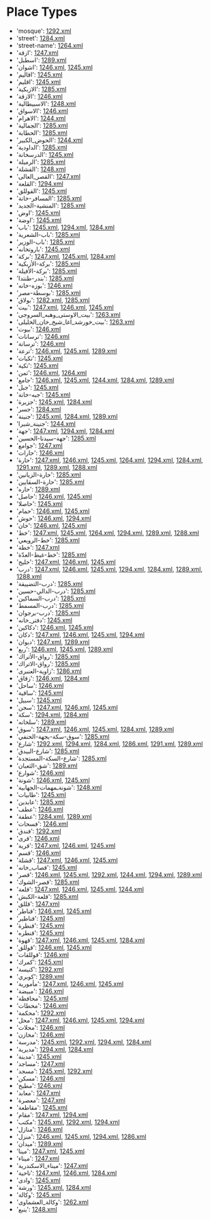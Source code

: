 # Place Types
 * 'mosque'‎: [1292.xml](/Project-Cairo-Urban-News/CairoUrbanNews/blob/master/articles/arabic/1292.xml)
 * 'street'‎: [1284.xml](/Project-Cairo-Urban-News/CairoUrbanNews/blob/master/articles/arabic/1284.xml)
 * 'street-name'‎: [1264.xml](/Project-Cairo-Urban-News/CairoUrbanNews/blob/master/articles/arabic/1264.xml)
 * 'ازقة'‎: [1247.xml](/Project-Cairo-Urban-News/CairoUrbanNews/blob/master/articles/arabic/1247.xml)
 * 'اسطبل'‎: [1289.xml](/Project-Cairo-Urban-News/CairoUrbanNews/blob/master/articles/arabic/1289.xml)
 * 'اشوان'‎: [1246.xml](/Project-Cairo-Urban-News/CairoUrbanNews/blob/master/articles/arabic/1246.xml), [1245.xml](/Project-Cairo-Urban-News/CairoUrbanNews/blob/master/articles/arabic/1245.xml)
 * 'اقاليم'‎: [1245.xml](/Project-Cairo-Urban-News/CairoUrbanNews/blob/master/articles/arabic/1245.xml)
 * 'اقليم'‎: [1245.xml](/Project-Cairo-Urban-News/CairoUrbanNews/blob/master/articles/arabic/1245.xml)
 * 'الازبكية'‎: [1285.xml](/Project-Cairo-Urban-News/CairoUrbanNews/blob/master/articles/arabic/1285.xml)
 * 'الازقة'‎: [1246.xml](/Project-Cairo-Urban-News/CairoUrbanNews/blob/master/articles/arabic/1246.xml)
 * 'الاسبيطالية'‎: [1248.xml](/Project-Cairo-Urban-News/CairoUrbanNews/blob/master/articles/arabic/1248.xml)
 * 'الاسواق'‎: [1246.xml](/Project-Cairo-Urban-News/CairoUrbanNews/blob/master/articles/arabic/1246.xml)
 * 'الاهرام'‎: [1244.xml](/Project-Cairo-Urban-News/CairoUrbanNews/blob/master/articles/arabic/1244.xml)
 * 'الجمالية'‎: [1285.xml](/Project-Cairo-Urban-News/CairoUrbanNews/blob/master/articles/arabic/1285.xml)
 * 'الحطابة'‎: [1285.xml](/Project-Cairo-Urban-News/CairoUrbanNews/blob/master/articles/arabic/1285.xml)
 * 'الحوض_الكبير'‎: [1244.xml](/Project-Cairo-Urban-News/CairoUrbanNews/blob/master/articles/arabic/1244.xml)
 * 'الداودية'‎: [1285.xml](/Project-Cairo-Urban-News/CairoUrbanNews/blob/master/articles/arabic/1285.xml)
 * 'الدرسخانة'‎: [1245.xml](/Project-Cairo-Urban-News/CairoUrbanNews/blob/master/articles/arabic/1245.xml)
 * 'الرميلة'‎: [1285.xml](/Project-Cairo-Urban-News/CairoUrbanNews/blob/master/articles/arabic/1285.xml)
 * 'القشلة'‎: [1248.xml](/Project-Cairo-Urban-News/CairoUrbanNews/blob/master/articles/arabic/1248.xml)
 * 'القصر_العالى'‎: [1247.xml](/Project-Cairo-Urban-News/CairoUrbanNews/blob/master/articles/arabic/1247.xml)
 * 'القلعة'‎: [1294.xml](/Project-Cairo-Urban-News/CairoUrbanNews/blob/master/articles/arabic/1294.xml)
 * 'القوللق'‎: [1245.xml](/Project-Cairo-Urban-News/CairoUrbanNews/blob/master/articles/arabic/1245.xml)
 * 'المسافر-خانة'‎: [1285.xml](/Project-Cairo-Urban-News/CairoUrbanNews/blob/master/articles/arabic/1285.xml)
 * 'المنشية-الجديد'‎: [1285.xml](/Project-Cairo-Urban-News/CairoUrbanNews/blob/master/articles/arabic/1285.xml)
 * 'اوض'‎: [1245.xml](/Project-Cairo-Urban-News/CairoUrbanNews/blob/master/articles/arabic/1245.xml)
 * 'اوضة'‎: [1245.xml](/Project-Cairo-Urban-News/CairoUrbanNews/blob/master/articles/arabic/1245.xml)
 * 'باب'‎: [1245.xml](/Project-Cairo-Urban-News/CairoUrbanNews/blob/master/articles/arabic/1245.xml), [1294.xml](/Project-Cairo-Urban-News/CairoUrbanNews/blob/master/articles/arabic/1294.xml), [1284.xml](/Project-Cairo-Urban-News/CairoUrbanNews/blob/master/articles/arabic/1284.xml)
 * 'باب-الشعرية'‎: [1285.xml](/Project-Cairo-Urban-News/CairoUrbanNews/blob/master/articles/arabic/1285.xml)
 * 'باب-الوزير'‎: [1285.xml](/Project-Cairo-Urban-News/CairoUrbanNews/blob/master/articles/arabic/1285.xml)
 * 'باروتخانه'‎: [1245.xml](/Project-Cairo-Urban-News/CairoUrbanNews/blob/master/articles/arabic/1245.xml)
 * 'بركة'‎: [1247.xml](/Project-Cairo-Urban-News/CairoUrbanNews/blob/master/articles/arabic/1247.xml), [1245.xml](/Project-Cairo-Urban-News/CairoUrbanNews/blob/master/articles/arabic/1245.xml), [1284.xml](/Project-Cairo-Urban-News/CairoUrbanNews/blob/master/articles/arabic/1284.xml)
 * 'بركة-الأزبكية'‎: [1285.xml](/Project-Cairo-Urban-News/CairoUrbanNews/blob/master/articles/arabic/1285.xml)
 * 'بركة-الأفيلة'‎: [1285.xml](/Project-Cairo-Urban-News/CairoUrbanNews/blob/master/articles/arabic/1285.xml)
 * 'بندر-طنتدا'‎: [1285.xml](/Project-Cairo-Urban-News/CairoUrbanNews/blob/master/articles/arabic/1285.xml)
 * 'بوزه-خانه'‎: [1246.xml](/Project-Cairo-Urban-News/CairoUrbanNews/blob/master/articles/arabic/1246.xml)
 * 'بوسطة-مصر'‎: [1285.xml](/Project-Cairo-Urban-News/CairoUrbanNews/blob/master/articles/arabic/1285.xml)
 * 'بولاق'‎: [1282.xml](/Project-Cairo-Urban-News/CairoUrbanNews/blob/master/articles/arabic/1282.xml), [1285.xml](/Project-Cairo-Urban-News/CairoUrbanNews/blob/master/articles/arabic/1285.xml)
 * 'بيت'‎: [1247.xml](/Project-Cairo-Urban-News/CairoUrbanNews/blob/master/articles/arabic/1247.xml), [1246.xml](/Project-Cairo-Urban-News/CairoUrbanNews/blob/master/articles/arabic/1246.xml), [1245.xml](/Project-Cairo-Urban-News/CairoUrbanNews/blob/master/articles/arabic/1245.xml)
 * 'بيت_الاوستى_وهبه_السروجى'‎: [1263.xml](/Project-Cairo-Urban-News/CairoUrbanNews/blob/master/articles/arabic/1263.xml)
 * 'بيت_خورشد_اغا_شيخ_خان_الخليلى'‎: [1263.xml](/Project-Cairo-Urban-News/CairoUrbanNews/blob/master/articles/arabic/1263.xml)
 * 'بيوت'‎: [1246.xml](/Project-Cairo-Urban-News/CairoUrbanNews/blob/master/articles/arabic/1246.xml)
 * 'ترسانات'‎: [1246.xml](/Project-Cairo-Urban-News/CairoUrbanNews/blob/master/articles/arabic/1246.xml)
 * 'ترسانة'‎: [1246.xml](/Project-Cairo-Urban-News/CairoUrbanNews/blob/master/articles/arabic/1246.xml)
 * 'ترعة'‎: [1246.xml](/Project-Cairo-Urban-News/CairoUrbanNews/blob/master/articles/arabic/1246.xml), [1245.xml](/Project-Cairo-Urban-News/CairoUrbanNews/blob/master/articles/arabic/1245.xml), [1289.xml](/Project-Cairo-Urban-News/CairoUrbanNews/blob/master/articles/arabic/1289.xml)
 * 'تكيات'‎: [1245.xml](/Project-Cairo-Urban-News/CairoUrbanNews/blob/master/articles/arabic/1245.xml)
 * 'تكية'‎: [1245.xml](/Project-Cairo-Urban-News/CairoUrbanNews/blob/master/articles/arabic/1245.xml)
 * 'ثمن'‎: [1246.xml](/Project-Cairo-Urban-News/CairoUrbanNews/blob/master/articles/arabic/1246.xml), [1264.xml](/Project-Cairo-Urban-News/CairoUrbanNews/blob/master/articles/arabic/1264.xml)
 * 'جامع'‎: [1246.xml](/Project-Cairo-Urban-News/CairoUrbanNews/blob/master/articles/arabic/1246.xml), [1245.xml](/Project-Cairo-Urban-News/CairoUrbanNews/blob/master/articles/arabic/1245.xml), [1244.xml](/Project-Cairo-Urban-News/CairoUrbanNews/blob/master/articles/arabic/1244.xml), [1284.xml](/Project-Cairo-Urban-News/CairoUrbanNews/blob/master/articles/arabic/1284.xml), [1289.xml](/Project-Cairo-Urban-News/CairoUrbanNews/blob/master/articles/arabic/1289.xml)
 * 'جبل'‎: [1245.xml](/Project-Cairo-Urban-News/CairoUrbanNews/blob/master/articles/arabic/1245.xml)
 * 'جبه-خانة'‎: [1245.xml](/Project-Cairo-Urban-News/CairoUrbanNews/blob/master/articles/arabic/1245.xml)
 * 'جزيرة'‎: [1245.xml](/Project-Cairo-Urban-News/CairoUrbanNews/blob/master/articles/arabic/1245.xml), [1284.xml](/Project-Cairo-Urban-News/CairoUrbanNews/blob/master/articles/arabic/1284.xml)
 * 'جسر'‎: [1284.xml](/Project-Cairo-Urban-News/CairoUrbanNews/blob/master/articles/arabic/1284.xml)
 * 'جنينة'‎: [1245.xml](/Project-Cairo-Urban-News/CairoUrbanNews/blob/master/articles/arabic/1245.xml), [1284.xml](/Project-Cairo-Urban-News/CairoUrbanNews/blob/master/articles/arabic/1284.xml), [1289.xml](/Project-Cairo-Urban-News/CairoUrbanNews/blob/master/articles/arabic/1289.xml)
 * 'جنينة_شبرا'‎: [1244.xml](/Project-Cairo-Urban-News/CairoUrbanNews/blob/master/articles/arabic/1244.xml)
 * 'جهة'‎: [1247.xml](/Project-Cairo-Urban-News/CairoUrbanNews/blob/master/articles/arabic/1247.xml), [1294.xml](/Project-Cairo-Urban-News/CairoUrbanNews/blob/master/articles/arabic/1294.xml), [1284.xml](/Project-Cairo-Urban-News/CairoUrbanNews/blob/master/articles/arabic/1284.xml)
 * 'جهة-سيدنا-الحسين'‎: [1285.xml](/Project-Cairo-Urban-News/CairoUrbanNews/blob/master/articles/arabic/1285.xml)
 * 'جوامع'‎: [1247.xml](/Project-Cairo-Urban-News/CairoUrbanNews/blob/master/articles/arabic/1247.xml)
 * 'حارات'‎: [1246.xml](/Project-Cairo-Urban-News/CairoUrbanNews/blob/master/articles/arabic/1246.xml)
 * 'حارة'‎: [1247.xml](/Project-Cairo-Urban-News/CairoUrbanNews/blob/master/articles/arabic/1247.xml), [1246.xml](/Project-Cairo-Urban-News/CairoUrbanNews/blob/master/articles/arabic/1246.xml), [1245.xml](/Project-Cairo-Urban-News/CairoUrbanNews/blob/master/articles/arabic/1245.xml), [1264.xml](/Project-Cairo-Urban-News/CairoUrbanNews/blob/master/articles/arabic/1264.xml), [1294.xml](/Project-Cairo-Urban-News/CairoUrbanNews/blob/master/articles/arabic/1294.xml), [1284.xml](/Project-Cairo-Urban-News/CairoUrbanNews/blob/master/articles/arabic/1284.xml), [1291.xml](/Project-Cairo-Urban-News/CairoUrbanNews/blob/master/articles/arabic/1291.xml), [1289.xml](/Project-Cairo-Urban-News/CairoUrbanNews/blob/master/articles/arabic/1289.xml), [1288.xml](/Project-Cairo-Urban-News/CairoUrbanNews/blob/master/articles/arabic/1288.xml)
 * 'حارة-الزيانين'‎: [1285.xml](/Project-Cairo-Urban-News/CairoUrbanNews/blob/master/articles/arabic/1285.xml)
 * 'حارة-السقايين'‎: [1285.xml](/Project-Cairo-Urban-News/CairoUrbanNews/blob/master/articles/arabic/1285.xml)
 * 'حاره'‎: [1289.xml](/Project-Cairo-Urban-News/CairoUrbanNews/blob/master/articles/arabic/1289.xml)
 * 'حاصل'‎: [1246.xml](/Project-Cairo-Urban-News/CairoUrbanNews/blob/master/articles/arabic/1246.xml), [1245.xml](/Project-Cairo-Urban-News/CairoUrbanNews/blob/master/articles/arabic/1245.xml)
 * 'حاصلا'‎: [1245.xml](/Project-Cairo-Urban-News/CairoUrbanNews/blob/master/articles/arabic/1245.xml)
 * 'حمام'‎: [1246.xml](/Project-Cairo-Urban-News/CairoUrbanNews/blob/master/articles/arabic/1246.xml), [1245.xml](/Project-Cairo-Urban-News/CairoUrbanNews/blob/master/articles/arabic/1245.xml)
 * 'حوش'‎: [1246.xml](/Project-Cairo-Urban-News/CairoUrbanNews/blob/master/articles/arabic/1246.xml), [1294.xml](/Project-Cairo-Urban-News/CairoUrbanNews/blob/master/articles/arabic/1294.xml)
 * 'خان'‎: [1246.xml](/Project-Cairo-Urban-News/CairoUrbanNews/blob/master/articles/arabic/1246.xml), [1245.xml](/Project-Cairo-Urban-News/CairoUrbanNews/blob/master/articles/arabic/1245.xml)
 * 'خط'‎: [1247.xml](/Project-Cairo-Urban-News/CairoUrbanNews/blob/master/articles/arabic/1247.xml), [1245.xml](/Project-Cairo-Urban-News/CairoUrbanNews/blob/master/articles/arabic/1245.xml), [1264.xml](/Project-Cairo-Urban-News/CairoUrbanNews/blob/master/articles/arabic/1264.xml), [1294.xml](/Project-Cairo-Urban-News/CairoUrbanNews/blob/master/articles/arabic/1294.xml), [1289.xml](/Project-Cairo-Urban-News/CairoUrbanNews/blob/master/articles/arabic/1289.xml), [1288.xml](/Project-Cairo-Urban-News/CairoUrbanNews/blob/master/articles/arabic/1288.xml)
 * 'خط-الرويعي'‎: [1285.xml](/Project-Cairo-Urban-News/CairoUrbanNews/blob/master/articles/arabic/1285.xml)
 * 'خطة'‎: [1247.xml](/Project-Cairo-Urban-News/CairoUrbanNews/blob/master/articles/arabic/1247.xml)
 * 'خط-غيط-العدّة'‎: [1285.xml](/Project-Cairo-Urban-News/CairoUrbanNews/blob/master/articles/arabic/1285.xml)
 * 'خليج'‎: [1247.xml](/Project-Cairo-Urban-News/CairoUrbanNews/blob/master/articles/arabic/1247.xml), [1246.xml](/Project-Cairo-Urban-News/CairoUrbanNews/blob/master/articles/arabic/1246.xml), [1245.xml](/Project-Cairo-Urban-News/CairoUrbanNews/blob/master/articles/arabic/1245.xml)
 * 'درب'‎: [1247.xml](/Project-Cairo-Urban-News/CairoUrbanNews/blob/master/articles/arabic/1247.xml), [1246.xml](/Project-Cairo-Urban-News/CairoUrbanNews/blob/master/articles/arabic/1246.xml), [1245.xml](/Project-Cairo-Urban-News/CairoUrbanNews/blob/master/articles/arabic/1245.xml), [1294.xml](/Project-Cairo-Urban-News/CairoUrbanNews/blob/master/articles/arabic/1294.xml), [1284.xml](/Project-Cairo-Urban-News/CairoUrbanNews/blob/master/articles/arabic/1284.xml), [1289.xml](/Project-Cairo-Urban-News/CairoUrbanNews/blob/master/articles/arabic/1289.xml), [1288.xml](/Project-Cairo-Urban-News/CairoUrbanNews/blob/master/articles/arabic/1288.xml)
 * 'درب-التضييقة'‎: [1285.xml](/Project-Cairo-Urban-News/CairoUrbanNews/blob/master/articles/arabic/1285.xml)
 * 'درب-الدالي-حسين'‎: [1285.xml](/Project-Cairo-Urban-News/CairoUrbanNews/blob/master/articles/arabic/1285.xml)
 * 'درب-السماكين'‎: [1285.xml](/Project-Cairo-Urban-News/CairoUrbanNews/blob/master/articles/arabic/1285.xml)
 * 'درب-المسمط'‎: [1285.xml](/Project-Cairo-Urban-News/CairoUrbanNews/blob/master/articles/arabic/1285.xml)
 * 'درب-برجوان'‎: [1285.xml](/Project-Cairo-Urban-News/CairoUrbanNews/blob/master/articles/arabic/1285.xml)
 * 'دفتر_خانه'‎: [1245.xml](/Project-Cairo-Urban-News/CairoUrbanNews/blob/master/articles/arabic/1245.xml)
 * 'دكاكين'‎: [1246.xml](/Project-Cairo-Urban-News/CairoUrbanNews/blob/master/articles/arabic/1246.xml), [1245.xml](/Project-Cairo-Urban-News/CairoUrbanNews/blob/master/articles/arabic/1245.xml)
 * 'دكان'‎: [1247.xml](/Project-Cairo-Urban-News/CairoUrbanNews/blob/master/articles/arabic/1247.xml), [1246.xml](/Project-Cairo-Urban-News/CairoUrbanNews/blob/master/articles/arabic/1246.xml), [1245.xml](/Project-Cairo-Urban-News/CairoUrbanNews/blob/master/articles/arabic/1245.xml), [1294.xml](/Project-Cairo-Urban-News/CairoUrbanNews/blob/master/articles/arabic/1294.xml)
 * 'ديوان'‎: [1247.xml](/Project-Cairo-Urban-News/CairoUrbanNews/blob/master/articles/arabic/1247.xml), [1289.xml](/Project-Cairo-Urban-News/CairoUrbanNews/blob/master/articles/arabic/1289.xml)
 * 'ربع'‎: [1246.xml](/Project-Cairo-Urban-News/CairoUrbanNews/blob/master/articles/arabic/1246.xml), [1245.xml](/Project-Cairo-Urban-News/CairoUrbanNews/blob/master/articles/arabic/1245.xml), [1289.xml](/Project-Cairo-Urban-News/CairoUrbanNews/blob/master/articles/arabic/1289.xml)
 * 'رواق-الأتراك'‎: [1285.xml](/Project-Cairo-Urban-News/CairoUrbanNews/blob/master/articles/arabic/1285.xml)
 * 'رواق-الاتراك'‎: [1285.xml](/Project-Cairo-Urban-News/CairoUrbanNews/blob/master/articles/arabic/1285.xml)
 * 'زاوية-العنبرى'‎: [1286.xml](/Project-Cairo-Urban-News/CairoUrbanNews/blob/master/articles/arabic/1286.xml)
 * 'زقاق'‎: [1246.xml](/Project-Cairo-Urban-News/CairoUrbanNews/blob/master/articles/arabic/1246.xml), [1284.xml](/Project-Cairo-Urban-News/CairoUrbanNews/blob/master/articles/arabic/1284.xml)
 * 'ساحل'‎: [1246.xml](/Project-Cairo-Urban-News/CairoUrbanNews/blob/master/articles/arabic/1246.xml)
 * 'ساقية'‎: [1245.xml](/Project-Cairo-Urban-News/CairoUrbanNews/blob/master/articles/arabic/1245.xml)
 * 'سبيل'‎: [1245.xml](/Project-Cairo-Urban-News/CairoUrbanNews/blob/master/articles/arabic/1245.xml)
 * 'سجن'‎: [1247.xml](/Project-Cairo-Urban-News/CairoUrbanNews/blob/master/articles/arabic/1247.xml), [1246.xml](/Project-Cairo-Urban-News/CairoUrbanNews/blob/master/articles/arabic/1246.xml), [1245.xml](/Project-Cairo-Urban-News/CairoUrbanNews/blob/master/articles/arabic/1245.xml)
 * 'سكة'‎: [1294.xml](/Project-Cairo-Urban-News/CairoUrbanNews/blob/master/articles/arabic/1294.xml), [1284.xml](/Project-Cairo-Urban-News/CairoUrbanNews/blob/master/articles/arabic/1284.xml)
 * 'سلخانه'‎: [1289.xml](/Project-Cairo-Urban-News/CairoUrbanNews/blob/master/articles/arabic/1289.xml)
 * 'سوق'‎: [1247.xml](/Project-Cairo-Urban-News/CairoUrbanNews/blob/master/articles/arabic/1247.xml), [1246.xml](/Project-Cairo-Urban-News/CairoUrbanNews/blob/master/articles/arabic/1246.xml), [1245.xml](/Project-Cairo-Urban-News/CairoUrbanNews/blob/master/articles/arabic/1245.xml), [1284.xml](/Project-Cairo-Urban-News/CairoUrbanNews/blob/master/articles/arabic/1284.xml), [1289.xml](/Project-Cairo-Urban-News/CairoUrbanNews/blob/master/articles/arabic/1289.xml)
 * 'سوق-سكة-بجهة-الحنفي'‎: [1285.xml](/Project-Cairo-Urban-News/CairoUrbanNews/blob/master/articles/arabic/1285.xml)
 * 'شارع'‎: [1292.xml](/Project-Cairo-Urban-News/CairoUrbanNews/blob/master/articles/arabic/1292.xml), [1294.xml](/Project-Cairo-Urban-News/CairoUrbanNews/blob/master/articles/arabic/1294.xml), [1284.xml](/Project-Cairo-Urban-News/CairoUrbanNews/blob/master/articles/arabic/1284.xml), [1286.xml](/Project-Cairo-Urban-News/CairoUrbanNews/blob/master/articles/arabic/1286.xml), [1291.xml](/Project-Cairo-Urban-News/CairoUrbanNews/blob/master/articles/arabic/1291.xml), [1289.xml](/Project-Cairo-Urban-News/CairoUrbanNews/blob/master/articles/arabic/1289.xml)
 * 'شارع-البيدق'‎: [1285.xml](/Project-Cairo-Urban-News/CairoUrbanNews/blob/master/articles/arabic/1285.xml)
 * 'شارع-السكة-المستجدة'‎: [1285.xml](/Project-Cairo-Urban-News/CairoUrbanNews/blob/master/articles/arabic/1285.xml)
 * 'شق-الثعبان'‎: [1289.xml](/Project-Cairo-Urban-News/CairoUrbanNews/blob/master/articles/arabic/1289.xml)
 * 'شوارع'‎: [1246.xml](/Project-Cairo-Urban-News/CairoUrbanNews/blob/master/articles/arabic/1246.xml)
 * 'شونة'‎: [1246.xml](/Project-Cairo-Urban-News/CairoUrbanNews/blob/master/articles/arabic/1246.xml), [1245.xml](/Project-Cairo-Urban-News/CairoUrbanNews/blob/master/articles/arabic/1245.xml)
 * 'شونةـمهمات-الجهابية'‎: [1248.xml](/Project-Cairo-Urban-News/CairoUrbanNews/blob/master/articles/arabic/1248.xml)
 * 'طابيات'‎: [1245.xml](/Project-Cairo-Urban-News/CairoUrbanNews/blob/master/articles/arabic/1245.xml)
 * 'عابدين'‎: [1285.xml](/Project-Cairo-Urban-News/CairoUrbanNews/blob/master/articles/arabic/1285.xml)
 * 'عطف'‎: [1246.xml](/Project-Cairo-Urban-News/CairoUrbanNews/blob/master/articles/arabic/1246.xml)
 * 'عطفة'‎: [1284.xml](/Project-Cairo-Urban-News/CairoUrbanNews/blob/master/articles/arabic/1284.xml), [1289.xml](/Project-Cairo-Urban-News/CairoUrbanNews/blob/master/articles/arabic/1289.xml)
 * 'فسحات'‎: [1246.xml](/Project-Cairo-Urban-News/CairoUrbanNews/blob/master/articles/arabic/1246.xml)
 * 'فندق'‎: [1292.xml](/Project-Cairo-Urban-News/CairoUrbanNews/blob/master/articles/arabic/1292.xml)
 * 'قرى'‎: [1246.xml](/Project-Cairo-Urban-News/CairoUrbanNews/blob/master/articles/arabic/1246.xml)
 * 'قرية'‎: [1247.xml](/Project-Cairo-Urban-News/CairoUrbanNews/blob/master/articles/arabic/1247.xml), [1246.xml](/Project-Cairo-Urban-News/CairoUrbanNews/blob/master/articles/arabic/1246.xml), [1245.xml](/Project-Cairo-Urban-News/CairoUrbanNews/blob/master/articles/arabic/1245.xml)
 * 'قسم'‎: [1246.xml](/Project-Cairo-Urban-News/CairoUrbanNews/blob/master/articles/arabic/1246.xml)
 * 'قشلة'‎: [1247.xml](/Project-Cairo-Urban-News/CairoUrbanNews/blob/master/articles/arabic/1247.xml), [1246.xml](/Project-Cairo-Urban-News/CairoUrbanNews/blob/master/articles/arabic/1246.xml), [1245.xml](/Project-Cairo-Urban-News/CairoUrbanNews/blob/master/articles/arabic/1245.xml)
 * 'قصاب_خانه'‎: [1245.xml](/Project-Cairo-Urban-News/CairoUrbanNews/blob/master/articles/arabic/1245.xml)
 * 'قصر'‎: [1246.xml](/Project-Cairo-Urban-News/CairoUrbanNews/blob/master/articles/arabic/1246.xml), [1245.xml](/Project-Cairo-Urban-News/CairoUrbanNews/blob/master/articles/arabic/1245.xml), [1292.xml](/Project-Cairo-Urban-News/CairoUrbanNews/blob/master/articles/arabic/1292.xml), [1244.xml](/Project-Cairo-Urban-News/CairoUrbanNews/blob/master/articles/arabic/1244.xml), [1294.xml](/Project-Cairo-Urban-News/CairoUrbanNews/blob/master/articles/arabic/1294.xml), [1289.xml](/Project-Cairo-Urban-News/CairoUrbanNews/blob/master/articles/arabic/1289.xml)
 * 'قصر-الشوك'‎: [1285.xml](/Project-Cairo-Urban-News/CairoUrbanNews/blob/master/articles/arabic/1285.xml)
 * 'قلعة'‎: [1247.xml](/Project-Cairo-Urban-News/CairoUrbanNews/blob/master/articles/arabic/1247.xml), [1246.xml](/Project-Cairo-Urban-News/CairoUrbanNews/blob/master/articles/arabic/1246.xml), [1245.xml](/Project-Cairo-Urban-News/CairoUrbanNews/blob/master/articles/arabic/1245.xml), [1244.xml](/Project-Cairo-Urban-News/CairoUrbanNews/blob/master/articles/arabic/1244.xml)
 * 'قلعة-الكبش'‎: [1285.xml](/Project-Cairo-Urban-News/CairoUrbanNews/blob/master/articles/arabic/1285.xml)
 * 'قللق'‎: [1247.xml](/Project-Cairo-Urban-News/CairoUrbanNews/blob/master/articles/arabic/1247.xml)
 * 'قناطر'‎: [1246.xml](/Project-Cairo-Urban-News/CairoUrbanNews/blob/master/articles/arabic/1246.xml), [1245.xml](/Project-Cairo-Urban-News/CairoUrbanNews/blob/master/articles/arabic/1245.xml)
 * 'قناطير'‎: [1245.xml](/Project-Cairo-Urban-News/CairoUrbanNews/blob/master/articles/arabic/1245.xml)
 * 'قنطرة'‎: [1245.xml](/Project-Cairo-Urban-News/CairoUrbanNews/blob/master/articles/arabic/1245.xml)
 * 'قنطره'‎: [1245.xml](/Project-Cairo-Urban-News/CairoUrbanNews/blob/master/articles/arabic/1245.xml)
 * 'قهوة'‎: [1247.xml](/Project-Cairo-Urban-News/CairoUrbanNews/blob/master/articles/arabic/1247.xml), [1246.xml](/Project-Cairo-Urban-News/CairoUrbanNews/blob/master/articles/arabic/1246.xml), [1245.xml](/Project-Cairo-Urban-News/CairoUrbanNews/blob/master/articles/arabic/1245.xml), [1284.xml](/Project-Cairo-Urban-News/CairoUrbanNews/blob/master/articles/arabic/1284.xml)
 * 'قوللق'‎: [1246.xml](/Project-Cairo-Urban-News/CairoUrbanNews/blob/master/articles/arabic/1246.xml), [1245.xml](/Project-Cairo-Urban-News/CairoUrbanNews/blob/master/articles/arabic/1245.xml)
 * 'قوللقات'‎: [1246.xml](/Project-Cairo-Urban-News/CairoUrbanNews/blob/master/articles/arabic/1246.xml)
 * 'كمرك'‎: [1245.xml](/Project-Cairo-Urban-News/CairoUrbanNews/blob/master/articles/arabic/1245.xml)
 * 'كنيسة'‎: [1292.xml](/Project-Cairo-Urban-News/CairoUrbanNews/blob/master/articles/arabic/1292.xml)
 * 'كوبري'‎: [1289.xml](/Project-Cairo-Urban-News/CairoUrbanNews/blob/master/articles/arabic/1289.xml)
 * 'مأمورية'‎: [1247.xml](/Project-Cairo-Urban-News/CairoUrbanNews/blob/master/articles/arabic/1247.xml), [1246.xml](/Project-Cairo-Urban-News/CairoUrbanNews/blob/master/articles/arabic/1246.xml), [1245.xml](/Project-Cairo-Urban-News/CairoUrbanNews/blob/master/articles/arabic/1245.xml)
 * 'مبيضة'‎: [1246.xml](/Project-Cairo-Urban-News/CairoUrbanNews/blob/master/articles/arabic/1246.xml)
 * 'محافظة'‎: [1245.xml](/Project-Cairo-Urban-News/CairoUrbanNews/blob/master/articles/arabic/1245.xml)
 * 'محطات'‎: [1246.xml](/Project-Cairo-Urban-News/CairoUrbanNews/blob/master/articles/arabic/1246.xml)
 * 'محكمة'‎: [1292.xml](/Project-Cairo-Urban-News/CairoUrbanNews/blob/master/articles/arabic/1292.xml)
 * 'محل'‎: [1247.xml](/Project-Cairo-Urban-News/CairoUrbanNews/blob/master/articles/arabic/1247.xml), [1246.xml](/Project-Cairo-Urban-News/CairoUrbanNews/blob/master/articles/arabic/1246.xml), [1245.xml](/Project-Cairo-Urban-News/CairoUrbanNews/blob/master/articles/arabic/1245.xml), [1294.xml](/Project-Cairo-Urban-News/CairoUrbanNews/blob/master/articles/arabic/1294.xml)
 * 'محلات'‎: [1246.xml](/Project-Cairo-Urban-News/CairoUrbanNews/blob/master/articles/arabic/1246.xml)
 * 'مخازن'‎: [1246.xml](/Project-Cairo-Urban-News/CairoUrbanNews/blob/master/articles/arabic/1246.xml)
 * 'مدرسة'‎: [1245.xml](/Project-Cairo-Urban-News/CairoUrbanNews/blob/master/articles/arabic/1245.xml), [1292.xml](/Project-Cairo-Urban-News/CairoUrbanNews/blob/master/articles/arabic/1292.xml), [1294.xml](/Project-Cairo-Urban-News/CairoUrbanNews/blob/master/articles/arabic/1294.xml), [1284.xml](/Project-Cairo-Urban-News/CairoUrbanNews/blob/master/articles/arabic/1284.xml)
 * 'مديرية'‎: [1294.xml](/Project-Cairo-Urban-News/CairoUrbanNews/blob/master/articles/arabic/1294.xml), [1284.xml](/Project-Cairo-Urban-News/CairoUrbanNews/blob/master/articles/arabic/1284.xml)
 * 'مدينة'‎: [1245.xml](/Project-Cairo-Urban-News/CairoUrbanNews/blob/master/articles/arabic/1245.xml)
 * 'مساجد'‎: [1247.xml](/Project-Cairo-Urban-News/CairoUrbanNews/blob/master/articles/arabic/1247.xml)
 * 'مسجد'‎: [1245.xml](/Project-Cairo-Urban-News/CairoUrbanNews/blob/master/articles/arabic/1245.xml), [1292.xml](/Project-Cairo-Urban-News/CairoUrbanNews/blob/master/articles/arabic/1292.xml)
 * 'مسكن'‎: [1246.xml](/Project-Cairo-Urban-News/CairoUrbanNews/blob/master/articles/arabic/1246.xml)
 * 'مطبخ'‎: [1246.xml](/Project-Cairo-Urban-News/CairoUrbanNews/blob/master/articles/arabic/1246.xml)
 * 'معابد'‎: [1247.xml](/Project-Cairo-Urban-News/CairoUrbanNews/blob/master/articles/arabic/1247.xml)
 * 'معصرة'‎: [1247.xml](/Project-Cairo-Urban-News/CairoUrbanNews/blob/master/articles/arabic/1247.xml)
 * 'مقاطعة'‎: [1245.xml](/Project-Cairo-Urban-News/CairoUrbanNews/blob/master/articles/arabic/1245.xml)
 * 'مقام'‎: [1247.xml](/Project-Cairo-Urban-News/CairoUrbanNews/blob/master/articles/arabic/1247.xml), [1294.xml](/Project-Cairo-Urban-News/CairoUrbanNews/blob/master/articles/arabic/1294.xml)
 * 'مكتب'‎: [1245.xml](/Project-Cairo-Urban-News/CairoUrbanNews/blob/master/articles/arabic/1245.xml), [1292.xml](/Project-Cairo-Urban-News/CairoUrbanNews/blob/master/articles/arabic/1292.xml), [1294.xml](/Project-Cairo-Urban-News/CairoUrbanNews/blob/master/articles/arabic/1294.xml)
 * 'منازل'‎: [1246.xml](/Project-Cairo-Urban-News/CairoUrbanNews/blob/master/articles/arabic/1246.xml)
 * 'منزل'‎: [1246.xml](/Project-Cairo-Urban-News/CairoUrbanNews/blob/master/articles/arabic/1246.xml), [1245.xml](/Project-Cairo-Urban-News/CairoUrbanNews/blob/master/articles/arabic/1245.xml), [1294.xml](/Project-Cairo-Urban-News/CairoUrbanNews/blob/master/articles/arabic/1294.xml), [1286.xml](/Project-Cairo-Urban-News/CairoUrbanNews/blob/master/articles/arabic/1286.xml)
 * 'ميدان'‎: [1289.xml](/Project-Cairo-Urban-News/CairoUrbanNews/blob/master/articles/arabic/1289.xml)
 * 'مينا'‎: [1247.xml](/Project-Cairo-Urban-News/CairoUrbanNews/blob/master/articles/arabic/1247.xml), [1245.xml](/Project-Cairo-Urban-News/CairoUrbanNews/blob/master/articles/arabic/1245.xml)
 * 'ميناء'‎: [1247.xml](/Project-Cairo-Urban-News/CairoUrbanNews/blob/master/articles/arabic/1247.xml)
 * 'ميناء_الاسكندرية'‎: [1247.xml](/Project-Cairo-Urban-News/CairoUrbanNews/blob/master/articles/arabic/1247.xml)
 * 'ناحية'‎: [1247.xml](/Project-Cairo-Urban-News/CairoUrbanNews/blob/master/articles/arabic/1247.xml), [1246.xml](/Project-Cairo-Urban-News/CairoUrbanNews/blob/master/articles/arabic/1246.xml), [1284.xml](/Project-Cairo-Urban-News/CairoUrbanNews/blob/master/articles/arabic/1284.xml)
 * 'وادى'‎: [1245.xml](/Project-Cairo-Urban-News/CairoUrbanNews/blob/master/articles/arabic/1245.xml)
 * 'ورشة'‎: [1245.xml](/Project-Cairo-Urban-News/CairoUrbanNews/blob/master/articles/arabic/1245.xml), [1284.xml](/Project-Cairo-Urban-News/CairoUrbanNews/blob/master/articles/arabic/1284.xml)
 * 'وكالة'‎: [1245.xml](/Project-Cairo-Urban-News/CairoUrbanNews/blob/master/articles/arabic/1245.xml)
 * 'وكالة_العشماوى'‎: [1262.xml](/Project-Cairo-Urban-News/CairoUrbanNews/blob/master/articles/arabic/1262.xml)
 * 'ينبع'‎: [1248.xml](/Project-Cairo-Urban-News/CairoUrbanNews/blob/master/articles/arabic/1248.xml)

